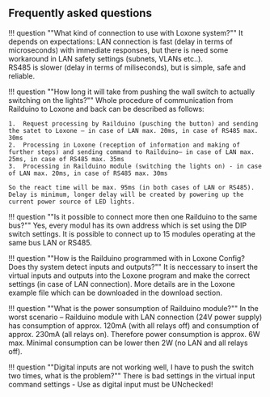 ## Frequently asked questions

!!! question ""What kind of connection to use with Loxone system?""
	It depends on expectations: LAN connection is fast (delay in terms of microseconds) with immediate responses, but there is need some workaround in LAN safety settings (subnets, VLANs etc..).  
	RS485 is slower (delay in terms of miliseconds), but is simple, safe and reliable.

!!! question ""How long it will take from pushing the wall switch to actually switching on the lights?""
	Whole procedure of communication from Railduino to Loxone and back can be described as follows:  
	
	1.	Request processing by Railduino (pusching the button) and sending the satet to Loxone – in case of LAN max. 20ms, in case of RS485 max. 30ms  
    2.	Processing in Loxone (reception of information and making of further steps) and sending command to Railduino– in case of LAN max. 25ms, in case of RS485 max. 35ms  
    3.	Processing in Railduino module (switching the lights on) - in case of LAN max. 20ms, in case of RS485 max. 30ms  
	
	So the react time will be max. 95ms (in both cases of LAN or RS485). Delay is minimum, longer delay will be created by powering up the current power source of LED lights.

!!! question ""Is it possible to connect more then one Railduino to the same bus?""
	Yes, every modul has its own address which is set using the DIP switch settings. It is possible to connect up to 15 modules operating at the same bus LAN or RS485.

!!! question ""How is the Railduino programmed with in Loxone Config? Does thy system detect inputs and outputs?""
	It is neccessary to insert the virtual inputs and outputs into the Loxone program and make the correct settings (in case of LAN connection). More details are in the Loxone example file which can be downloaded in the download section.

!!! question ""What is the power sonsumption of Railduino module?""
	In the worst scenario – Railduino module with LAN connection (24V power supply) has consumption of approx. 120mA (with all relays off) and consumption of approx. 230mA (all relays on). Therefore power consumption is approx. 6W max. Minimal consumption can be lower then 2W (no LAN and all relays off).

!!! question ""Digital inputs are not working well, I have to push the switch two times, what is the problem?""
	There is bad settings in the virtual input command settings - Use as digital input must be UNchecked!